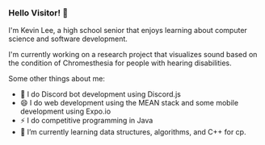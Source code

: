 ### Hello Visitor! 👋

I'm Kevin Lee, a high school senior that enjoys learning about computer science and software development. 

I'm currently working on a research project that visualizes sound based on the condition of Chromesthesia for people with hearing disabilities.

Some other things about me:
- 💬 I do Discord bot development using Discord.js
- 😄 I do web development using the MEAN stack and some mobile development using Expo.io
- ⚡ I do competitive programming in Java
- 🌱 I’m currently learning data structures, algorithms, and C++ for cp.

<!--
**123kevinlee/123kevinlee** is a ✨ _special_ ✨ repository because its `README.md` (this file) appears on your GitHub profile.

Here are some ideas to get you started:

- 🔭 I’m currently working on ...
- 🌱 I’m currently learning ...
- 👯 I’m looking to collaborate on ...
- 🤔 I’m looking for help with ...
- 💬 Ask me about ...
- 📫 How to reach me: ...
- 😄 Pronouns: ...
- ⚡ Fun fact: ...
-->
